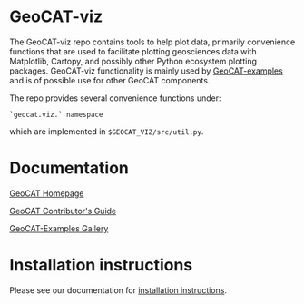 # GeoCAT-viz

The GeoCAT-viz repo contains tools to help plot data, primarily convenience functions that are used 
to facilitate plotting geosciences data with Matplotlib, Cartopy, and possibly other Python ecosystem 
plotting packages. GeoCAT-viz functionality is mainly used by 
[GeoCAT-examples](https://github.com/NCAR/geocat-examples) and is of possible use for other GeoCAT components.

The repo provides several convenience functions under:

    `geocat.viz.` namespace
    
which are implemented in `$GEOCAT_VIZ/src/util.py`.


# Documentation

[GeoCAT Homepage](https://geocat.ucar.edu/)

[GeoCAT Contributor's Guide](https://geocat.ucar.edu/pages/contributing.html)

[GeoCAT-Examples Gallery](https://geocat-examples.readthedocs.io)


# Installation instructions

Please see our documentation for [installation instructions](https://github.com/NCAR/geocat-viz/INSTALLATION.md). 
